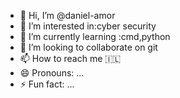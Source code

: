 - 👋 Hi, I’m @daniel-amor
- 👀 I’m interested in:cyber security
- 🌱 I’m currently learning :cmd,python
- 💞️ I’m looking to collaborate on git
- 📫 How to reach me 🇮🇱
- 😄 Pronouns: ...
- ⚡ Fun fact: ...

<!---
daniel-amor/daniel-amor is a ✨ special ✨ repository because its `README.md` (this file) appears on your GitHub profile.
You can click the Preview link to take a look at your changes.
--->

